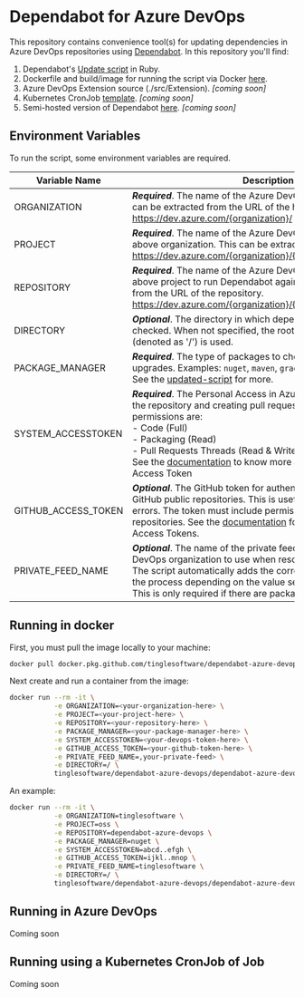 # Dependabot for Azure DevOps

This repository contains convenience tool(s) for updating dependencies in Azure DevOps repositories using [Dependabot](https://dependabot.com). In this repository you'll find:

1. Dependabot's [Update script](./src/update-script.rb) in Ruby.
2. Dockerfile and build/image for running the script via Docker [here](./src/Dockerfile).
3. Azure DevOps Extension source (./src/Extension). _[coming soon]_
4. Kubernetes CronJob [template](./src/templates/dependabot-template.yml). _[coming soon]_
5. Semi-hosted version of Dependabot [here](./src/Hosting). _[coming soon]_

## Environment Variables

To run the script, some environment variables are required.

|Variable Name|Description|
|--|--|
|ORGANIZATION|**_Required_**. The name of the Azure DevOps Organization. This is can be extracted from the URL of the home page. https://dev.azure.com/{organization}/|
|PROJECT|**_Required_**. The name of the Azure DevOps Project within the above organization. This can be extracted them the URL too. https://dev.azure.com/{organization}/{project}/|
|REPOSITORY|**_Required_**. The name of the Azure DevOps Repository within the above project to run Dependabot against. This can be extracted from the URL of the repository. https://dev.azure.com/{organization}/{project}/_git/{repository}/|
|DIRECTORY|**_Optional_**. The directory in which dependancies are to be checked. When not specified, the root of the repository (denoted as '/') is used.
|PACKAGE_MANAGER|**_Required_**. The type of packages to check for dependecy upgrades. Examples: `nuget`, `maven`, `gradle`, `npm_and_yarn`, etc. See the [updated-script](./src/update-script.rb) for more.
|SYSTEM_ACCESSTOKEN|**_Required_**. The Personal Access in Azure DevOps for accessing the repository and creating pull requests. The required permissions are: <br/>-&nbsp;Code (Full)<br/>-&nbsp;Packaging (Read)<br/>-&nbsp;Pull Requests Threads (Read & Write).<br/>See the [documentation](https://docs.microsoft.com/en-us/azure/devops/organizations/accounts/use-personal-access-tokens-to-authenticate?view=azure-devops&tabs=preview-page#create-a-pat) to know more about creating a Personal Access Token|
|GITHUB_ACCESS_TOKEN|**_Optional_**. The GitHub token for authenticating requests against GitHub public repositories. This is useful to avoid rate limiting errors. The token must include permissions to read public repositories. See the [documentation](https://docs.github.com/en/free-pro-team@latest/github/authenticating-to-github/creating-a-personal-access-token) for more on Personal Access Tokens.|
|PRIVATE_FEED_NAME|**_Optional_**. The name of the private feed within the Azure DevOps organization to use when resolving private packages. The script automatically adds the correct feed/registry URL to the process depending on the value set for `PACKAGE_MANAGER`. This is only required if there are packages in a private feed.|

## Running in docker

First, you must pull the image locally to your machine:

```bash
docker pull docker.pkg.github.com/tinglesoftware/dependabot-azure-devops/dependabot-azure-devops:0.1.0
```

Next create and run a container from the image:

```bash
docker run --rm -it \
           -e ORGANIZATION=<your-organization-here> \
           -e PROJECT=<your-project-here> \
           -e REPOSITORY=<your-repository-here> \
           -e PACKAGE_MANAGER=<your-package-manager-here> \
           -e SYSTEM_ACCESSTOKEN=<your-devops-token-here> \
           -e GITHUB_ACCESS_TOKEN=<your-github-token-here> \
           -e PRIVATE_FEED_NAME=,your-private-feed> \
           -e DIRECTORY=/ \
           tinglesoftware/dependabot-azure-devops/dependabot-azure-devops:0.1.0
```

An example:

```bash
docker run --rm -it \
           -e ORGANIZATION=tinglesoftware \
           -e PROJECT=oss \
           -e REPOSITORY=dependabot-azure-devops \
           -e PACKAGE_MANAGER=nuget \
           -e SYSTEM_ACCESSTOKEN=abcd..efgh \
           -e GITHUB_ACCESS_TOKEN=ijkl..mnop \
           -e PRIVATE_FEED_NAME=tinglesoftware \
           -e DIRECTORY=/ \
           tinglesoftware/dependabot-azure-devops/dependabot-azure-devops:0.1.0
```

## Running in Azure DevOps

Coming soon

## Running using a Kubernetes CronJob of Job

Coming soon
